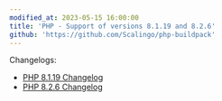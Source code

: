 ```yaml
---
modified_at: 2023-05-15 16:00:00
title: 'PHP - Support of versions 8.1.19 and 8.2.6'
github: 'https://github.com/Scalingo/php-buildpack'
---
```


Changelogs:

* [PHP 8.1.19 Changelog](https://www.php.net/ChangeLog-8.php#8.1.19)
* [PHP 8.2.6 Changelog](https://www.php.net/ChangeLog-8.php#8.2.6)

